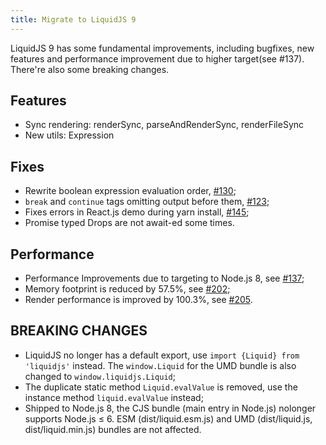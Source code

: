 ```yaml
---
title: Migrate to LiquidJS 9
---
```


LiquidJS 9 has some fundamental improvements, including bugfixes, new features and performance improvement due to higher target(see #137). There're also some breaking changes.

## Features

* Sync rendering: renderSync, parseAndRenderSync, renderFileSync
* New utils: Expression

## Fixes

* Rewrite boolean expression evaluation order, [#130](https://github.com/harttle/liquidjs/issues/130);
* `break` and `continue` tags omitting output before them, [#123](https://github.com/harttle/liquidjs/issues/123);
* Fixes errors in React.js demo during yarn install, [#145](https://github.com/harttle/liquidjs/issues/145);
* Promise typed Drops are not await-ed some times.

## Performance

* Performance Improvements due to targeting to Node.js 8, see [#137](https://github.com/harttle/liquidjs/issues/137);
* Memory footprint is reduced by 57.5%, see [#202](https://github.com/harttle/liquidjs/pull/202);
* Render performance is improved by 100.3%, see [#205](https://github.com/harttle/liquidjs/pull/205).

## BREAKING CHANGES

* LiquidJS no longer has a default export, use `import {Liquid} from 'liquidjs'` instead. The `window.Liquid` for the UMD bundle is also changed to `window.liquidjs.Liquid`;
* The duplicate static method `Liquid.evalValue` is removed, use the instance method `liquid.evalValue` instead;
* Shipped to Node.js 8, the CJS bundle (main entry in Node.js) nolonger supports Node.js &leq; 6. ESM (dist/liquid.esm.js) and UMD (dist/liquid.js, dist/liquid.min.js) bundles are not affected.